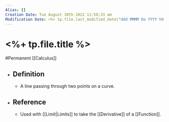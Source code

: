 ```yaml
---
Alias: []
Creation Date: Tue August 30th 2022 11:58:33 am 
Modification Date: <%+ tp.file.last_modified_date("ddd MMMM Do YYYY hh:mm:ss a") %>
---
```

# <%+ tp.file.title %>
#Permanent [[Calculus]]

- ## Definition
	- A line passing through two points on a curve.
- ## Reference
	- Used with [[Limit|Limits]] to take the [[Derivative]] of a [[Function]].